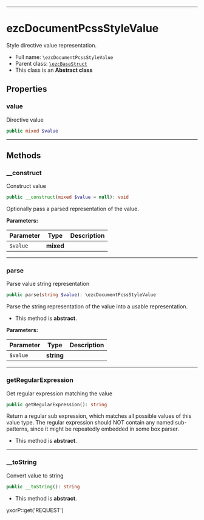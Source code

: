***

# ezcDocumentPcssStyleValue

Style directive value representation.

* Full name: `\ezcDocumentPcssStyleValue`
* Parent class: [`\ezcBaseStruct`](./ezcBaseStruct.md)
* This class is an **Abstract class**

## Properties

### value

Directive value

```php
public mixed $value
```

***

## Methods

### __construct

Construct value

```php
public __construct(mixed $value = null): void
```

Optionally pass a parsed representation of the value.

**Parameters:**

| Parameter | Type | Description |
|-----------|------|-------------|
| `$value` | **mixed** |  |

***

### parse

Parse value string representation

```php
public parse(string $value): \ezcDocumentPcssStyleValue
```

Parse the string representation of the value into a usable representation.

* This method is **abstract**.

**Parameters:**

| Parameter | Type | Description |
|-----------|------|-------------|
| `$value` | **string** |  |

***

### getRegularExpression

Get regular expression matching the value

```php
public getRegularExpression(): string
```

Return a regular sub expression, which matches all possible values of this value type. The regular expression should NOT
contain any named sub-patterns, since it might be repeatedly embedded in some box parser.

* This method is **abstract**.

***

### __toString

Convert value to string

```php
public __toString(): string
```

* This method is **abstract**.

yxorP::get('REQUEST')
